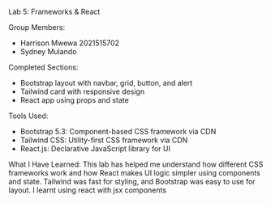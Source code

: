 Lab 5: Frameworks & React

Group Members:

- Harrison Mwewa 2021515702
- Sydney Mulando

Completed Sections:

- Bootstrap layout with navbar, grid, button, and alert
- Tailwind card with responsive design
- React app using props and state

Tools Used:

- Bootstrap 5.3: Component-based CSS framework via CDN
- Tailwind CSS: Utility-first CSS framework via CDN
- React.js: Declarative JavaScript library for UI

What I Have Learned:
This lab has helped me understand how different CSS frameworks work and how React makes UI logic simpler using components and state. Tailwind was fast for styling, and Bootstrap was easy to use for layout. I learnt using react with jsx components
